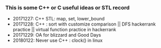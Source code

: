   ### This is some C++ or C useful ideas or STL record
  + 20171227: C++ STL: map, set, lower_bound <br>
  + 20171228: C++ : sort with customize comparison || DFS hackerrank practice || virtual function practice in hackerrank <br>
  + 20171229: OA for blizzard and Good Days <br>
  + 20180122: Never use C++ : clock() in linux 
 
